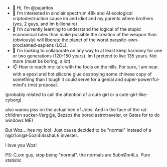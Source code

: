 - 👋 Hi, I’m @pajaritos
- 👀 I’m interested in sinclair spectrum 48k and AI ecological criptodestruction cause im and idiot and my parents where brothers (yes, 2 guys, and Im billionaire)
- 🌱 I’m currently learning to understand the logical of the stupid economical rules than make possible the creation of the weapon than (obviously) will liberate the planet of the worst parasite-own-proclaimed-sapiens (LOL).
- 💞️ I’m looking to collaborate on any way to at least keep harmony for one or two generations (120-150 years). Im I pretend to live 135 years. Not more (must be boring, a lot)
- 📫 How to reach me: talk with the fools on the hills. For sure, I am near. with a epoxi and hot silicone glue destroying some chinese copy of something than I tough it could serve for a genial and super-powerrful-mind's (me) proposal. 

(probably related to call the attention of a cute girl or a cute-girl-like-cyborg)

<!---
pajaritos/pajaritos is a ✨ special ✨ repository because its `README.md` (this file) appears on your GitHub profile.
You can click the Preview link to take a look at your changes.
--->

also wanna piss on the actual bed of Jobs. And in the face of the rat-children sucker-Verg@s, Bezzos the bored astrotraveler, or Gates for to do windows ME)

But Woz... hes my idol. Just cause decided to be "normal" instead of a n@z1on@l-5ozi4l4sshøL€ invester.

I love you Woz! 

PS: C,om guy, stop being "normal". the normals are 5ubnØm4Ls. Pure statistic
